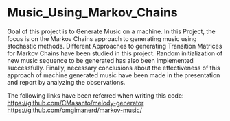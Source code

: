 # Music_Using_Markov_Chains

Goal of this project is to Generate Music on a machine.
In this Project, the focus is on the Markov Chains approach to generating music using stochastic methods. 
Different Approaches to generating Transition Matrices for Markov Chains have been studied in this project.
Random initialization of new music sequence to be generated has also been implemented successfully.
Finally, necessary conclusions about the effectiveness of this approach of machine generated music have been made in the presentation and report by analyzing the observations.

The following links have been referred when writing this code: 
https://github.com/CMasanto/melody-generator 
https://github.com/omgimanerd/markov-music/
